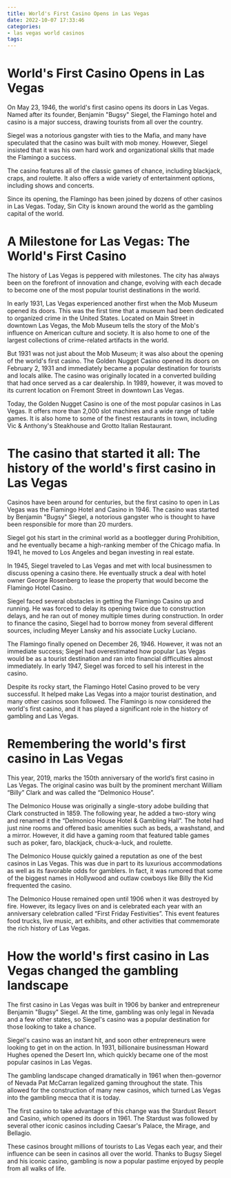 ```yaml
---
title: World's First Casino Opens in Las Vegas
date: 2022-10-07 17:33:46
categories:
- las vegas world casinos
tags:
---
```



#  World's First Casino Opens in Las Vegas

On May 23, 1946, the world's first casino opens its doors in Las Vegas. Named after its founder, Benjamin "Bugsy" Siegel, the Flamingo hotel and casino is a major success, drawing tourists from all over the country.

Siegel was a notorious gangster with ties to the Mafia, and many have speculated that the casino was built with mob money. However, Siegel insisted that it was his own hard work and organizational skills that made the Flamingo a success.

The casino features all of the classic games of chance, including blackjack, craps, and roulette. It also offers a wide variety of entertainment options, including shows and concerts.

Since its opening, the Flamingo has been joined by dozens of other casinos in Las Vegas. Today, Sin City is known around the world as the gambling capital of the world.

#  A Milestone for Las Vegas: The World's First Casino

The history of Las Vegas is peppered with milestones. The city has always been on the forefront of innovation and change, evolving with each decade to become one of the most popular tourist destinations in the world.

In early 1931, Las Vegas experienced another first when the Mob Museum opened its doors. This was the first time that a museum had been dedicated to organized crime in the United States. Located on Main Street in downtown Las Vegas, the Mob Museum tells the story of the Mob's influence on American culture and society. It is also home to one of the largest collections of crime-related artifacts in the world.

But 1931 was not just about the Mob Museum; it was also about the opening of the world's first casino. The Golden Nugget Casino opened its doors on February 2, 1931 and immediately became a popular destination for tourists and locals alike. The casino was originally located in a converted building that had once served as a car dealership. In 1989, however, it was moved to its current location on Fremont Street in downtown Las Vegas.

Today, the Golden Nugget Casino is one of the most popular casinos in Las Vegas. It offers more than 2,000 slot machines and a wide range of table games. It is also home to some of the finest restaurants in town, including Vic & Anthony's Steakhouse and Grotto Italian Restaurant.

#  The casino that started it all: The history of the world's first casino in Las Vegas

Casinos have been around for centuries, but the first casino to open in Las Vegas was the Flamingo Hotel and Casino in 1946. The casino was started by Benjamin "Bugsy" Siegel, a notorious gangster who is thought to have been responsible for more than 20 murders.

Siegel got his start in the criminal world as a bootlegger during Prohibition, and he eventually became a high-ranking member of the Chicago mafia. In 1941, he moved to Los Angeles and began investing in real estate.

In 1945, Siegel traveled to Las Vegas and met with local businessmen to discuss opening a casino there. He eventually struck a deal with hotel owner George Rosenberg to lease the property that would become the Flamingo Hotel Casino.

Siegel faced several obstacles in getting the Flamingo Casino up and running. He was forced to delay its opening twice due to construction delays, and he ran out of money multiple times during construction. In order to finance the casino, Siegel had to borrow money from several different sources, including Meyer Lansky and his associate Lucky Luciano.

The Flamingo finally opened on December 26, 1946. However, it was not an immediate success; Siegel had overestimated how popular Las Vegas would be as a tourist destination and ran into financial difficulties almost immediately. In early 1947, Siegel was forced to sell his interest in the casino.

Despite its rocky start, the Flamingo Hotel Casino proved to be very successful. It helped make Las Vegas into a major tourist destination, and many other casinos soon followed. The Flamingo is now considered the world's first casino, and it has played a significant role in the history of gambling and Las Vegas.

#  Remembering the world's first casino in Las Vegas

This year, 2019, marks the 150th anniversary of the world’s first casino in Las Vegas. The original casino was built by the prominent merchant William “Billy” Clark and was called the “Delmonico House”.

The Delmonico House was originally a single-story adobe building that Clark constructed in 1859. The following year, he added a two-story wing and renamed it the “Delmonico House Hotel & Gambling Hall”. The hotel had just nine rooms and offered basic amenities such as beds, a washstand, and a mirror. However, it did have a gaming room that featured table games such as poker, faro, blackjack, chuck-a-luck, and roulette.

The Delmonico House quickly gained a reputation as one of the best casinos in Las Vegas. This was due in part to its luxurious accommodations as well as its favorable odds for gamblers. In fact, it was rumored that some of the biggest names in Hollywood and outlaw cowboys like Billy the Kid frequented the casino.

The Delmonico House remained open until 1906 when it was destroyed by fire. However, its legacy lives on and is celebrated each year with an anniversary celebration called “First Friday Festivities”. This event features food trucks, live music, art exhibits, and other activities that commemorate the rich history of Las Vegas.

#  How the world's first casino in Las Vegas changed the gambling landscape

The first casino in Las Vegas was built in 1906 by banker and entrepreneur Benjamin "Bugsy" Siegel. At the time, gambling was only legal in Nevada and a few other states, so Siegel's casino was a popular destination for those looking to take a chance.

Siegel's casino was an instant hit, and soon other entrepreneurs were looking to get in on the action. In 1931, billionaire businessman Howard Hughes opened the Desert Inn, which quickly became one of the most popular casinos in Las Vegas.

The gambling landscape changed dramatically in 1961 when then-governor of Nevada Pat McCarran legalized gaming throughout the state. This allowed for the construction of many new casinos, which turned Las Vegas into the gambling mecca that it is today.

The first casino to take advantage of this change was the Stardust Resort and Casino, which opened its doors in 1961. The Stardust was followed by several other iconic casinos including Caesar's Palace, the Mirage, and Bellagio.

These casinos brought millions of tourists to Las Vegas each year, and their influence can be seen in casinos all over the world. Thanks to Bugsy Siegel and his iconic casino, gambling is now a popular pastime enjoyed by people from all walks of life.